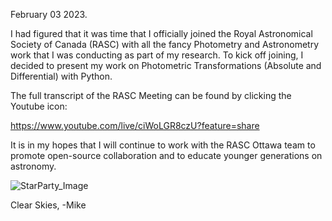 February 03 2023.

I had figured that it was time that I officially joined the Royal Astronomical Society of Canada (RASC) with all the fancy Photometry and Astronometry work that I was conducting as part of my research.
To kick off joining, I decided to present my work on Photometric Transformations (Absolute and Differential) with Python.

The full transcript of the RASC Meeting can be found by clicking the Youtube icon:

https://www.youtube.com/live/ciWoLGR8czU?feature=share


It is in my hopes that I will continue to work with the RASC Ottawa team to promote open-source collaboration and to educate younger generations on astronomy.

![StarParty_Image](/images/DSC_0675.JPG)


Clear Skies,
-Mike

